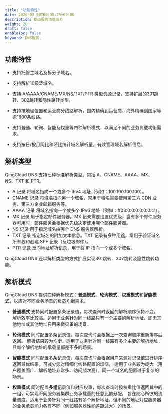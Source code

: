 ```yaml
---
title: "功能特性"
date: 2020-03-30T00:38:25+09:00
description: DNS服务功能简介
weight: 20
draft: false
enableToc: false
keyword: DNS服务,
---
```


## 功能特性

- 支持托管主域名及拆分子域名。

- 支持解析10级泛域名。

- 支持 A/AAAA/CNAME/MX/NS/TXT/PTR 类型资源记录，支持扩展的301跳转、302跳转和隐性跳转类型。

- 支持按地理位置和运营商分线路解析，国内精确到运营商、海外精确到国家等逾1600条线路。

- 支持普通、轮询、智能及权重等四种解析模式，以满足不同的业务负载均衡需求。

- 支持按日/按月同比和环比统计域名解析量，有效管理域名解析信息。

## 解析类型

QingCloud DNS 支持七种标准解析类型，包括 A、CNAME、AAAA、MX、NS、TXT 和 PTR。

- A 记录
  将域名指向一个或多个 IPv4 地址（例如：100.100.100.100）。
- CNAME 记录
   将域名指向另一个域名，常用于域名需要使用第三方 CDN 业务、第三方企业邮箱服务等。  
- AAAA 记录
   将域名指向一个或多个 IPv6 地址（例如：ff03:0:0:0:0:0:0:c1）。
- MX 记录
   用于指定邮件服务器。MX 记录需要设置优先级，当有多个邮件服务器可用时，邮件服务会根据优先级决定使用哪个邮件服务器。
- NS 记录
   用于指定域名由哪个 DNS 服务器解析。
- TXT 记录
   指定域名的附加文本信息。TXT 记录有多种用途，常用于验证域名所有权和创建 SPF 记录（反垃圾邮件）。
- PTR 记录
   反向地址解析记录，用于将 IP 指向一个或多个域名。

QingCloud DNS 还以解析类型的方式扩展实现301跳转、302跳转及隐性跳转功能。

## 解析模式

QingCloud DNS 提供四种解析模式：**普通模式**、**轮询模式**、**权重模式**和**智能模式**，以应对不同业务场景的负载均衡需求。

- **普通模式**
  支持同时配置多条记录值，每次查询时返回的解析顺序保持不变。
  解析效率比较高。适用于业务针对同一线路只有一个主要的解析地址，即无其他地址或其他地址只用来做灾备的场景。

- **轮询模式**
   同时配置多条记录值，每次查询时会根据上一次查询顺序重新排序后返回。
   解析结果较为均衡。适用于业务针对同一线路有多个主要的解析地址，且每个解析地址的承载量都差不多的场景。

- **智能模式**
   同时配置多条记录值，每次查询时会根据用户来源对记录值进行排序返回最优结果，可减少您对精细化线路配置的烦恼。
   适用于业务较为庞大（用户覆盖面广、解析地址非常多、访问频次高），同一个域名的配置过于复杂的场景。

- **权重模式**
   同时配置**多组**记录值和对应权重，每次查询时按权重比值返回其中的一组，可实现不同服务器集群业务承载量的任意比值分配。
   旨在随心所欲的流量调度。适用于业务针对同一线路有多个解析地址，但不同的地址对应服务器的业务承载能力各有不同（例如服务器性能差距过大）的场景。
